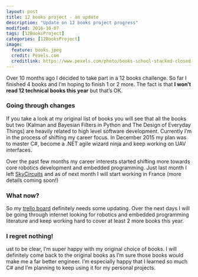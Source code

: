 ```yaml
---
layout: post
title: 12 books project - an update
description: "Update on 12 books project progress"
modified: 2016-10-07
tags: [12BooksProject]
categories: [12BooksProject]
image:
  feature: books.jpeg
  credit: Pexels.com
  creditlink: https://www.pexels.com/photo/books-school-stacked-closed-48126/
---
```

Over 10 months ago I decided to take part in a 12 books challenge. So far I finished 4 books and I’m hoping to finish 1 or 2 more. The fact is that **I won’t read 12 technical books this year** but that’s OK.

<!-- more -->

### Going through changes

If you take a look at my original list of books you will see that all the books but two (Kalman and Bayesian Filters in Python and The Design of Everyday Things) are heavily related to high level software development. Currently I’m in the process of shifting my career focus. In December 2015 my plan was to master C#, become a .NET agile wizard ninja and keep working on UAV interfaces.

Over the past few months my career interests started shifting more towards core robotics development and embedded programming. Just last month I left [SkyCircuits](https://www.skycircuits.com/) and as of next month I will start working in France (more details coming soon!)

### What now?
So my [trello board](https://trello.com/b/2GstvyIq/12books) definitely needs some updating. Over the next days I will be going through internet looking for robotics and embedded programming literature and keep working hard to cover at least 2 more books this year.

### I regret nothing!
ust to be clear, I’m super happy with my original choice of books. I will definitely come back to the original books as I’m sure those books would make me a far better engineer. I’m especially happy that I learned so much C# and I’m planning to keep using it for my personal projects.
